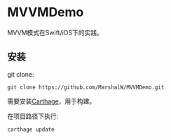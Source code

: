 # MVVMDemo

MVVM模式在Swift/iOS下的实践。

## 安装

git clone:

```
git clone https://github.com/MarshalW/MVVMDemo.git
```

需要安装[Carthage](https://github.com/Carthage/Carthage)，用于构建。

在项目路径下执行:

```
carthage update
```

